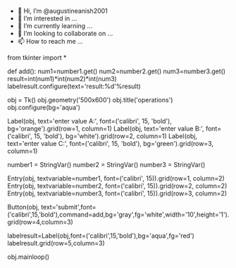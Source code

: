 - 👋 Hi, I’m @augustineanish2001
- 👀 I’m interested in ...
- 🌱 I’m currently learning ...
- 💞️ I’m looking to collaborate on ...
- 📫 How to reach me ...

<!---
augustineanish2001/augustineanish2001 is a ✨ special ✨ repository because its `README.md` (this file) appears on your GitHub profile.
You can click the Preview link to take a look at your changes.
--->
from tkinter import  *

def add():
    num1=number1.get()
    num2=number2.get()
    num3=number3.get()
    result=int(num1)*int(num2)*int(num3)
    labelresult.configure(text='result:%d'%result)

obj = Tk()
obj.geometry('500x600')
obj.title('operations')
obj.configure(bg='aqua')

Label(obj, text='enter value A:', font=('calibri', 15, 'bold'), bg='orange').grid(row=1, column=1)
Label(obj, text='enter value B:', font=('calibri', 15, 'bold'), bg='white').grid(row=2, column=1)
Label(obj, text='enter value C:', font=('calibri', 15, 'bold'), bg='green').grid(row=3, column=1)

number1 = StringVar()
number2 = StringVar()
number3 = StringVar()

Entry(obj, textvariable=number1, font=('calibri', 15)).grid(row=1, column=2)
Entry(obj, textvariable=number2, font=('calibri', 15)).grid(row=2, column=2)
Entry(obj, textvariable=number3, font=('calibri', 15)).grid(row=3, column=2)

Button(obj, text='submit',font=('calibri',15,'bold'),command=add,bg='gray',fg='white',width='10',height='1').grid(row=4,column=3)


labelresult=Label(obj,font=('calibri',15,'bold'),bg='aqua',fg='red')
labelresult.grid(row=5,column=3)

obj.mainloop()
